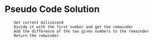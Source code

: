 # Pseudo Code Solution

```text
    Get current milisecond
    Divide it with the first number and get the remainder
    Add the difference of the two given numbers to the remainder
    Return the remainder
```
